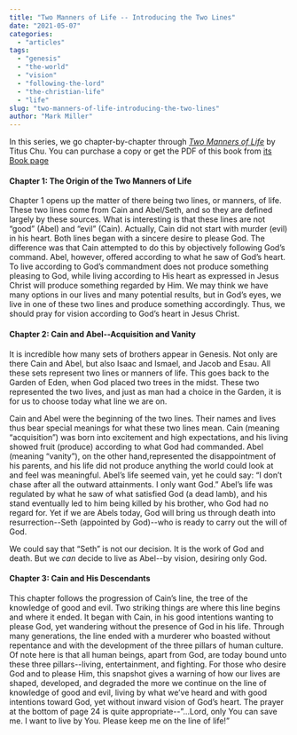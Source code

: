 ```yaml
---
title: "Two Manners of Life -- Introducing the Two Lines"
date: "2021-05-07"
categories: 
  - "articles"
tags: 
  - "genesis"
  - "the-world"
  - "vision"
  - "following-the-lord"
  - "the-christian-life"
  - "life"
slug: "two-manners-of-life-introducing-the-two-lines"
author: "Mark Miller"
---
```


In this series, we go chapter-by-chapter through _[Two Manners of Life](https://www.asweetsavor.org/book-gen-two-manners/)_ by Titus Chu. You can purchase a copy or get the PDF of this book from [its Book page](https://www.asweetsavor.org/book-gen-two-manners/)

#### Chapter 1: The Origin of the Two Manners of Life

Chapter 1 opens up the matter of there being two lines, or manners, of life. These two lines come from Cain and Abel/Seth, and so they are defined largely by these sources. What is interesting is that these lines are not “good” (Abel) and “evil” (Cain). Actually, Cain did not start with murder (evil) in his heart. Both lines began with a sincere desire to please God. The difference was that Cain attempted to do this by objectively following God’s command. Abel, however, offered according to what he saw of God’s heart. To live according to God’s commandment does not produce something pleasing to God, while living according to His heart as expressed in Jesus Christ will produce something regarded by Him. We may think we have many options in our lives and many potential results, but in God’s eyes, we live in one of these two lines and produce something accordingly. Thus, we should pray for vision according to God’s heart in Jesus Christ.

#### Chapter 2: Cain and Abel--Acquisition and Vanity

It is incredible how many sets of brothers appear in Genesis. Not only are there Cain and Abel, but also Isaac and Ismael, and Jacob and Esau. All these sets represent two lines or manners of life. This goes back to the Garden of Eden, when God placed two trees in the midst. These two represented the two lives, and just as man had a choice in the Garden, it is for us to choose today what line we are on.

Cain and Abel were the beginning of the two lines. Their names and lives thus bear special meanings for what these two lines mean. Cain (meaning “acquisition”) was born into excitement and high expectations, and his living showed fruit (produce) according to what God had commanded. Abel (meaning “vanity”), on the other hand,represented the disappointment of his parents, and his life did not produce anything the world could look at and feel was meaningful. Abel’s life seemed vain, yet he could say: “I don’t chase after all the outward attainments. I only want God.” Abel’s life was regulated by what he saw of what satisfied God (a dead lamb), and his stand eventually led to him being killed by his brother, who God had no regard for. Yet if we are Abels today, God will bring us through death into resurrection--Seth (appointed by God)--who is ready to carry out the will of God.

We could say that “Seth” is not our decision. It is the work of God and death. But we _can_ decide to live as Abel--by vision, desiring only God.

#### Chapter 3: Cain and His Descendants

This chapter follows the progression of Cain’s line, the tree of the knowledge of good and evil. Two striking things are where this line begins and where it ended. It began with Cain, in his good intentions wanting to please God, yet wandering without the presence of God in his life. Through many generations, the line ended with a murderer who boasted without repentance and with the development of the three pillars of human culture. Of note here is that all human beings, apart from God, are today bound unto these three pillars--living, entertainment, and fighting. For those who desire God and to please Him, this snapshot gives a warning of how our lives are shaped, developed, and degraded the more we continue on the line of knowledge of good and evil, living by what we’ve heard and with good intentions toward God, yet without inward vision of God’s heart. The prayer at the bottom of page 24 is quite appropriate--”...Lord, only You can save me. I want to live by You. Please keep me on the line of life!”

